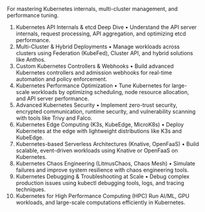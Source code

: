 For mastering Kubernetes internals, multi-cluster management, and performance tuning.

1. Kubernetes API Internals & etcd Deep Dive
   • Understand the API server internals, request processing, API aggregation, and optimizing etcd performance.
2. Multi-Cluster & Hybrid Deployments
   • Manage workloads across clusters using Federation (KubeFed), Cluster API, and hybrid solutions like Anthos.
3. Custom Kubernetes Controllers & Webhooks
   • Build advanced Kubernetes controllers and admission webhooks for real-time automation and policy enforcement.
4. Kubernetes Performance Optimization
   • Tune Kubernetes for large-scale workloads by optimizing scheduling, node resource allocation, and API server
   performance.
5. Advanced Kubernetes Security
   • Implement zero-trust security, encrypted communication, runtime security, and vulnerability scanning with tools
   like Trivy and Falco.
6. Kubernetes Edge Computing (K3s, KubeEdge, MicroK8s)
   • Deploy Kubernetes at the edge with lightweight distributions like K3s and KubeEdge.
7. Kubernetes-based Serverless Architectures (Knative, OpenFaaS)
   • Build scalable, event-driven workloads using Knative or OpenFaaS on Kubernetes.
8. Kubernetes Chaos Engineering (LitmusChaos, Chaos Mesh)
   • Simulate failures and improve system resilience with chaos engineering tools.
9. Kubernetes Debugging & Troubleshooting at Scale
   • Debug complex production issues using kubectl debugging tools, logs, and tracing techniques.
10. Kubernetes for High Performance Computing (HPC)
    Run AI/ML, GPU workloads, and large-scale computations efficiently in Kubernetes.